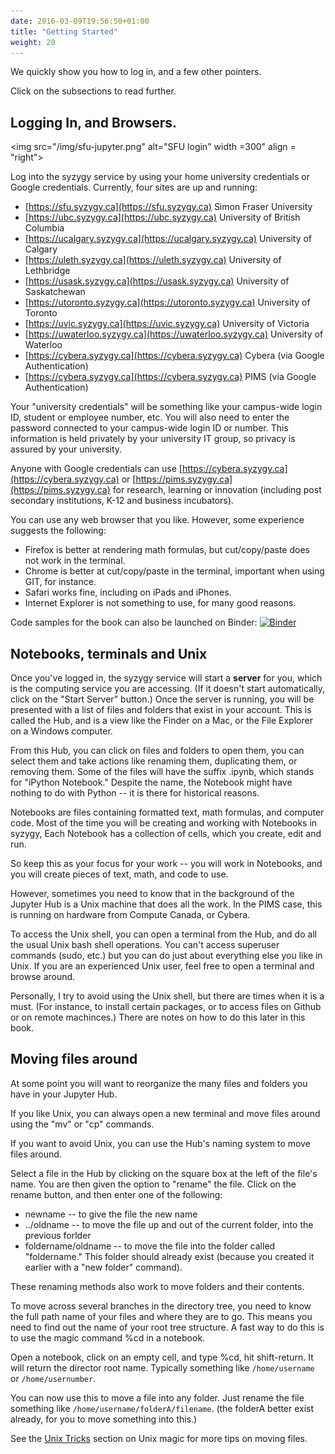 ```yaml
---
date: 2016-03-09T19:56:50+01:00
title: "Getting Started"
weight: 20
---
```


We quickly show you how to log in, and a few other pointers. 

Click on the subsections to read further. 


## Logging In, and Browsers.

<img src="/img/sfu-jupyter.png" alt="SFU login" 
	width =300" align = "right">


Log into the syzygy service by using your home university credentials or Google
credentials. Currently, four sites are up and running:

* [https://sfu.syzygy.ca](https://sfu.syzygy.ca) Simon Fraser University
* [https://ubc.syzygy.ca](https://ubc.syzygy.ca) University of British Columbia
* [https://ucalgary.syzygy.ca](https://ucalgary.syzygy.ca) University of
  Calgary
* [https://uleth.syzygy.ca](https://uleth.syzygy.ca) University of Lethbridge
* [https://usask.syzygy.ca](https://usask.syzygy.ca) University of Saskatchewan
* [https://utoronto.syzygy.ca](https://utoronto.syzygy.ca) University of Toronto
* [https://uvic.syzygy.ca](https://uvic.syzygy.ca) University of Victoria
* [https://uwaterloo.syzygy.ca](https://uwaterloo.syzygy.ca) University of Waterloo
* [https://cybera.syzygy.ca](https://cybera.syzygy.ca) Cybera (via Google Authentication)
* [https://cybera.syzygy.ca](https://cybera.syzygy.ca) PIMS (via Google Authentication)

Your "university credentials" will be something like your campus-wide login ID,
student or employee number, etc. You will also need to enter the password
connected to your campus-wide login ID or number. This information is held
privately by your university IT group, so privacy is assured by your university. 

Anyone with Google credentials can use
[https://cybera.syzygy.ca](https://cybera.syzygy.ca) or
[https://pims.syzygy.ca](https://pims.syzygy.ca) for research, learning or
innovation (including post secondary institutions, K-12 and business
incubators).

You can use any web browser that you like. However, some experience suggests the following:
- Firefox is better at rendering math formulas, but cut/copy/paste does not work in the terminal.
- Chrome is better at cut/copy/paste in the terminal, important when using GIT, for instance.
- Safari works fine, including on iPads and iPhones.
- Internet Explorer is not something to use, for many good reasons. 

Code samples for the book can also be launched on Binder: [![Binder](http://mybinder.org/badge.svg)](http://mybinder.org:/repo/mlamoureux/usingsyzygy)

## Notebooks, terminals and Unix

Once you've logged in, the syzygy service will start a **server** for you, which
is the computing service you are accessing. (If it doesn't start automatically,
click on the "Start Server" button.) Once the server is running, you will be
presented with a list of files and folders that exist in your account. This is
called the Hub, and is a view like the Finder on a Mac, or the File Explorer on
a Windows computer. 

From this Hub, you can click on files and folders to open them, you can select
them and take actions like renaming them, duplicating them, or removing them.
Some of the files will have the suffix .ipynb, which stands for "iPython
Notebook." Despite the name, the Notebook might have nothing to do with Python
-- it is there for historical reasons. 

Notebooks are files containing formatted text, math formulas, and computer code.
Most of the time you will be creating and working with Notebooks in syzygy,
Each Notebook has a collection of cells, which you create, edit and run. 

So keep this as your focus for your work -- you will work in Notebooks, and you
will create pieces of text, math, and code to use. 

However, sometimes you need to know that in the background of the Jupyter Hub is
a Unix machine that does all the work. In the PIMS case, this is running on
hardware from Compute Canada, or Cybera.

To access the Unix shell, you can open a terminal from the Hub, and do all the
usual Unix bash shell operations. You can't access superuser commands (sudo,
etc.) but you can do just about everything else you like in Unix. If you are an
experienced Unix user, feel free to open a terminal and browse around. 

Personally, I try to avoid using the Unix shell, but there are times when it is
a must. (For instance, to install certain packages, or to access files on Github
or on remote machinces.) There are notes on how to do this later in this book. 

## Moving files around

At some point you will want to reorganize the many files and folders you have in
your Jupyter Hub.

If you like Unix, you can always open a new terminal and move files around using
the "mv" or "cp" commands. 

If you want to avoid Unix, you can use the  Hub's naming system to move files around. 

Select a file in the Hub by clicking on the square box at the left of the file's
name. You are then given the option to "rename" the file. Click on the rename
button, and then enter one of the following:
- newname  -- to give the file the new name
- ../oldname -- to move the file up and out of the current folder, into the
  previous forlder
- foldername/oldname -- to move the file into the folder called "foldername."
  This folder should already exist (because you created it earlier with a "new
  folder" command).

These renaming methods also work to move folders and their contents.

To move across several branches in the directory tree, you need to know the full
path name of your files and where they are to go. This means you need to find
out the name of your root tree structure. A fast way to do this is to use the
magic command %cd in a notebook.

Open a notebook, click on an empty cell, and type %cd, hit shift-return. It will
return the director root name. Typically something like `/home/username` or
`/home/usernumber`.

You can now use this to move a file into any folder. Just rename the file
something like `/home/username/folderA/filename`. (the folderA better exist
already, for you to move something into this.)



See the [Unix Tricks](/unix-tricks/) section on Unix magic for more tips on
moving files.
